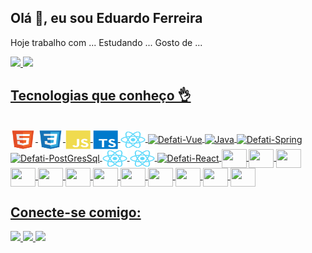 <h2 align="left">Olá 👋, eu sou Eduardo Ferreira</h2>

<p>
  Hoje trabalho com  ...
  Estudando ...
  Gosto de ...
</p>

<div align="left">
  <a href="https://github.com/defati">
  <img height="180em" src="https://github-readme-stats.vercel.app/api?username=defati&show_icons=true&theme=ocean_dark&include_all_commits=true&count_private=true"/>
  <img height="180em" src="https://github-readme-stats.vercel.app/api/top-langs/?username=defati&layout=compact&langs_count=7&theme=ocean_dark"/>
</div>

<h2>Tecnologias que conheço 👌</h2>
<div style="display: inline_block"><br>
  <img align="center" alt="Defati-HTML" height="30" width="40" src="https://raw.githubusercontent.com/devicons/devicon/master/icons/html5/html5-original.svg">
  <img align="center" alt="Defati-CSS" height="30" width="40" src="https://raw.githubusercontent.com/devicons/devicon/master/icons/css3/css3-original.svg">
  <img align="center" alt="Defati-Js" height="30" width="40" src="https://raw.githubusercontent.com/devicons/devicon/master/icons/javascript/javascript-plain.svg">
  <img align="center" alt="Defati-Ts" height="30" width="40" src="https://raw.githubusercontent.com/devicons/devicon/master/icons/typescript/typescript-plain.svg">
  <img align="center" alt="Defati-React" height="30" width="40" src="https://raw.githubusercontent.com/devicons/devicon/master/icons/react/react-original.svg">
  <img align="center" alt="Defati-Vue" height="30" width="40" src="https://cdn.jsdelivr.net/gh/devicons/devicon/icons/vuejs/vuejs-original.svg">
  <img align="center" alt="Java" height="30" width="40" src="https://cdn.jsdelivr.net/gh/devicons/devicon/icons/java/java-original.svg">
  <img align="center" alt="Defati-Spring" height="30" width="40" src="https://cdn.jsdelivr.net/gh/devicons/devicon/icons/spring/spring-original.svg">
  <img align="center" alt="Defati-PostGresSql" height="30" width="40" src="https://cdn.jsdelivr.net/gh/devicons/devicon/icons/postgresql/postgresql-original.svg">
  <img align="center" alt="Defati-MySql" height="30" width="40" src="https://raw.githubusercontent.com/devicons/devicon/master/icons/react/react-original.svg">
  <img align="center" alt="Defati-React" height="30" width="40" src="https://raw.githubusercontent.com/devicons/devicon/master/icons/react/react-original.svg">
  
  <img align="center" alt="Defati-React" height="30" width="40" src="https://cdn.jsdelivr.net/gh/devicons/devicon/icons/npm/npm-original-wordmark.svg">
  <img align="center" alt="" height="30" width="40" src="https://cdn.jsdelivr.net/gh/devicons/devicon/icons/mysql/mysql-original.svg">
  <img align="center" alt="" height="30" width="40" src="https://cdn.jsdelivr.net/gh/devicons/devicon/icons/materialui/materialui-original.svg">
  <img align="center" alt="" height="30" width="40" src="https://cdn.jsdelivr.net/gh/devicons/devicon/icons/heroku/heroku-original.svg">
  <img align="center" alt="" height="30" width="40" src="https://cdn.jsdelivr.net/gh/devicons/devicon/icons/git/git-original.svg">
  <img align="center" alt="" height="30" width="40" src="https://cdn.jsdelivr.net/gh/devicons/devicon/icons/github/github-original.svg">
  <img align="center" alt="" height="30" width="40" src="https://cdn.jsdelivr.net/gh/devicons/devicon/icons/figma/figma-original.svg">
  <img align="center" alt="" height="30" width="40" src="https://cdn.jsdelivr.net/gh/devicons/devicon/icons/bootstrap/bootstrap-plain-wordmark.svg">
  <img align="center" alt="" height="30" width="40" src="https://cdn.jsdelivr.net/gh/devicons/devicon/icons/php/php-original.svg">
  <img align="center" alt="" height="30" width="40" src="">
  <img align="center" alt="" height="30" width="40" src="">
  <img align="center" alt="" height="30" width="40" src="">
  <img align="center" alt="" height="30" width="40" src="">
</div>
  
<h2>Conecte-se comigo:</h2>
<div>
  <a href="https://www.linkedin.com/in/eduf/" target="_blank">
    <img src="https://img.icons8.com/fluency/32/000000/linkedin.png"/>
  </a> 
  <a href = "mailto:eduardo.defati@gmail.com">
    <img src="https://img.icons8.com/fluency/32/000000/instagram-new.png"/>
  </a>
  <a href="https://www.instagram.com/eduardo.defati/" target="_blank">
    <img src="https://img.icons8.com/fluency/32/000000/gmail-new.png"/>
  </a>
</div>
